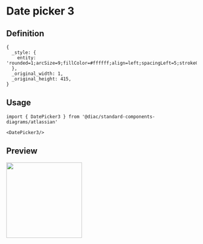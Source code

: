 # Date picker 3

## Definition

```
{
  _style: { 
    entity: 'rounded=1;arcSize=9;fillColor=#ffffff;align=left;spacingLeft=5;strokeColor=#0057D8;html=1;strokeWidth=2;fontColor=#253858;fontSize=12',
  },
  _original_width: 1,
  _original_height: 415,
}
```

## Usage

```
import { DatePicker3 } from '@diac/standard-components-diagrams/atlassian'

<DatePicker3/>
```

## Preview

<img src="./date-picker-3.png" width="200"/>

